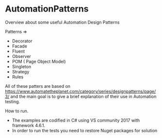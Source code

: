 # AutomationPatterns
Overview about some useful Automation Design Patterns

Patterns =>
- Decorator
- Facade
- Fluent
- Observer
- POM ( Page Object Model)
- Singleton
- Strategy
- Rules

All of these patters are based on https://www.automatetheplanet.com/category/series/designpatterns/page/3/ and the main
goal is to give a brief explanation of their use in Automation testing.

How to run.
- The examples are codified in C# using VS community 2017 with framework 4.6.1.
- In order to run the tests you need to restore Nuget packages for solution